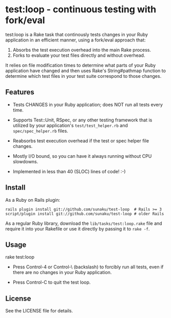 test:loop - continuous testing with fork/eval
=============================================

test:loop is a Rake task that continously tests changes in your Ruby
application in an efficient manner, using a fork/eval approach that:

1. Absorbs the test execution overhead into the main Rake process.
2. Forks to evaluate your test files directly and without overhead.

It relies on file modification times to determine what parts of your Ruby
application have changed and then uses Rake's String#pathmap function to
determine which test files in your test suite correspond to those changes.


Features
--------

* Tests CHANGES in your Ruby application; does NOT run all tests every time.

* Supports Test::Unit, RSpec, or any other testing framework that is utilized
  by your application's `test/test_helper.rb` and `spec/spec_helper.rb` files.

* Reabsorbs test execution overhead if the test or spec helper file changes.

* Mostly I/O bound, so you can have it always running without CPU slowdowns.

* Implemented in less than 40 (SLOC) lines of code! :-)


Install
-------

As a Ruby on Rails plugin:

    rails plugin install git://github.com/sunaku/test-loop  # Rails >= 3
    script/plugin install git://github.com/sunaku/test-loop # older Rails

As a regular Ruby library, download the `lib/tasks/test:loop.rake` file and
require it into your Rakefile or use it directly by passing it to `rake -f`.


Usage
-----

rake test:loop

* Press Control-4 or Control-\ (backslash)
  to forcibly run all tests, even if there
  are no changes in your Ruby application.

* Press Control-C to quit the test loop.


License
-------

See the LICENSE file for details.
